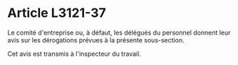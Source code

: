 # Article L3121-37

Le comité d'entreprise ou, à défaut, les délégués du personnel donnent leur avis sur les dérogations prévues à la présente sous-section.

Cet avis est transmis à l'inspecteur du travail.